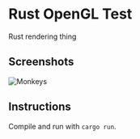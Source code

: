 # Rust OpenGL Test

Rust rendering thing

## Screenshots

![Monkeys](https://cdn.discordapp.com/attachments/839155256964284459/881512752491941938/unknown.png)

## Instructions

Compile and run with `cargo run`.
